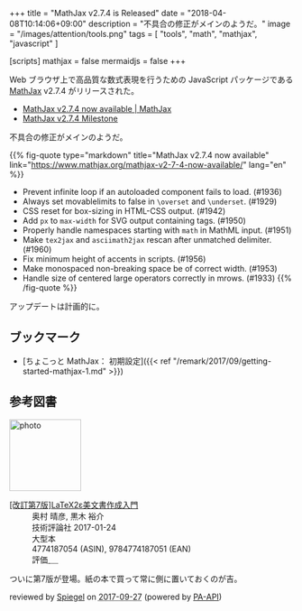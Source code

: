 +++
title = "MathJax v2.7.4 is Released"
date = "2018-04-08T10:14:06+09:00"
description = "不具合の修正がメインのようだ。"
image = "/images/attention/tools.png"
tags = [ "tools", "math", "mathjax", "javascript" ]

[scripts]
  mathjax = false
  mermaidjs = false
+++

Web ブラウザ上で高品質な数式表現を行うための JavaScript パッケージである [MathJax] v2.7.4 がリリースされた。

- [MathJax v2.7.4 now available | MathJax](https://www.mathjax.org/mathjax-v2-7-4-now-available/)
- [MathJax v2.7.4 Milestone](https://github.com/mathjax/MathJax/milestone/18?closed=1)

不具合の修正がメインのようだ。

{{% fig-quote type="markdown" title="MathJax v2.7.4 now available" link="https://www.mathjax.org/mathjax-v2-7-4-now-available/" lang="en" %}}
- Prevent infinite loop if an autoloaded component fails to load. (#1936)
- Always set movablelimits to false in `\overset` and `\underset`. (#1929)
- CSS reset for box-sizing in HTML-CSS output. (#1942)
- Add `px` to `max-width` for SVG output containing tags. (#1950)
- Properly handle namespaces starting with `math` in MathML input. (#1951)
- Make `tex2jax` and `asciimath2jax` rescan after unmatched delimiter. (#1960)
- Fix minimum height of accents in scripts. (#1956)
- Make monospaced non-breaking space be of correct width. (#1953)
- Handle size of centered large operators correctly in mrows. (#1933)
{{% /fig-quote %}}

アップデートは計画的に。

## ブックマーク

- [ちょこっと MathJax： 初期設定]({{< ref "/remark/2017/09/getting-started-mathjax-1.md" >}})

[MathJax]: https://www.mathjax.org/ "MathJax | Beautiful math in all browsers."

## 参考図書

<div class="hreview">
  <div class="photo"><a class="item url" href="https://www.amazon.co.jp/%E6%94%B9%E8%A8%82%E7%AC%AC7%E7%89%88-LaTeX2%CE%B5%E7%BE%8E%E6%96%87%E6%9B%B8%E4%BD%9C%E6%88%90%E5%85%A5%E9%96%80-%E5%A5%A5%E6%9D%91-%E6%99%B4%E5%BD%A6/dp/4774187054?SubscriptionId=AKIAJYVUJ3DMTLAECTHA&tag=baldandersinf-22&linkCode=xm2&camp=2025&creative=165953&creativeASIN=4774187054"><img src="https://images-fe.ssl-images-amazon.com/images/I/51E5K7B53aL._SL160_.jpg" width="127" alt="photo"></a></div>
  <dl class="fn">
    <dt><a href="https://www.amazon.co.jp/%E6%94%B9%E8%A8%82%E7%AC%AC7%E7%89%88-LaTeX2%CE%B5%E7%BE%8E%E6%96%87%E6%9B%B8%E4%BD%9C%E6%88%90%E5%85%A5%E9%96%80-%E5%A5%A5%E6%9D%91-%E6%99%B4%E5%BD%A6/dp/4774187054?SubscriptionId=AKIAJYVUJ3DMTLAECTHA&tag=baldandersinf-22&linkCode=xm2&camp=2025&creative=165953&creativeASIN=4774187054">[改訂第7版]LaTeX2ε美文書作成入門</a></dt>
    <dd>奥村 晴彦, 黒木 裕介</dd>
    <dd>技術評論社 2017-01-24</dd>
    <dd>大型本</dd>
    <dd>4774187054 (ASIN), 9784774187051 (EAN)</dd>
    <dd>評価<abbr class="rating fa-sm" title="4">&nbsp;<i class="fas fa-star"></i>&nbsp;<i class="fas fa-star"></i>&nbsp;<i class="fas fa-star"></i>&nbsp;<i class="fas fa-star"></i>&nbsp;<i class="far fa-star"></i></abbr></dd>
  </dl>
  <p class="description">ついに第7版が登場。紙の本で買って常に側に置いておくのが吉。</p>
  <p class="powered-by">reviewed by <a href='#maker' class='reviewer'>Spiegel</a> on <abbr class="dtreviewed" title="2017-09-27">2017-09-27</abbr> (powered by <a href="https://affiliate.amazon.co.jp/assoc_credentials/home">PA-API</a>)</p>
</div>
